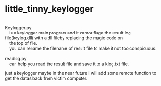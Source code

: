 # little_tinny_keylogger

<br>Keylogger.py<br>
  &ensp;&ensp;is a keylogger main program and it camouflage the result log file(keylog.dll) with a dll fileby replacing the magic code on<br>&ensp;&ensp;the top of file.<br>
  &ensp;&ensp;you can rename the filename of result file to make it not too conspicuous.<br>
<br>readlog.py<br>
  &ensp;&ensp;can help you read the result file and save it to a klog.txt file.<br>

just a keylogger maybe in the near future i will add some remote function to get the datas back from victim computer.
